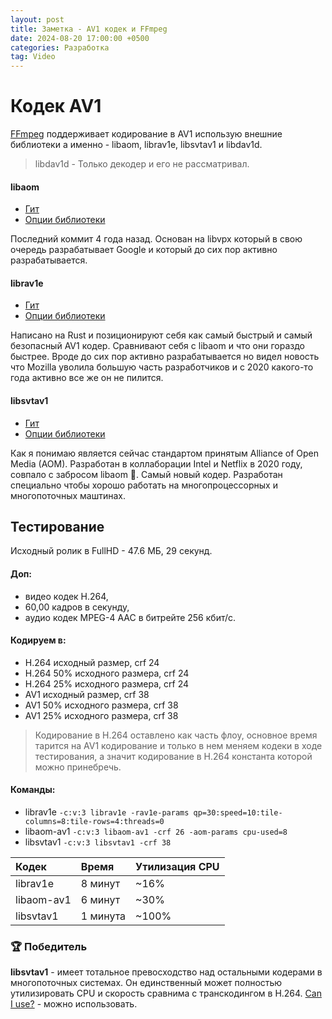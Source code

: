 ```yaml
---
layout: post
title: Заметка - AV1 кодек и FFmpeg
date: 2024-08-20 17:00:00 +0500
categories: Разработка
tag: Video
---
```


# Кодек AV1
[FFmpeg](https://ffmpeg.org/ffmpeg-codecs) поддерживает кодирование в AV1 использую внешние библиотеки а именно - libaom, librav1e, libsvtav1 и libdav1d.

> libdav1d - Только декодер и его не рассматривал.

#### libaom
- [Гит](https://github.com/ultrawide/libaom)
- [Опции библиотеки](https://trac.ffmpeg.org/wiki/Encode/AV1)

Последний коммит 4 года назад. Основан на libvpx который в свою очередь разрабатывает Google и который до сих пор активно разрабатывается. 

#### librav1e
- [Гит](https://github.com/xiph/rav1e)
- [Опции библиотеки](https://ffmpeg.org/ffmpeg-codecs.html#librav1e)

Написано на Rust и позиционируют себя как самый быстрый и самый безопасный AV1 кодер. Сравнивают себя с libaom и что они гораздо быстрее.
Вроде до сих пор активно разрабатывается но видел новость что Mozilla уволила большую часть разработчиков и с 2020 какого-то года активно все же он не пилится.

#### libsvtav1
- [Гит](https://gitlab.com/AOMediaCodec/SVT-AV1)
- [Опции библиотеки](https://ffmpeg.org/ffmpeg-codecs.html#libdav1d)

Как я понимаю является сейчас стандартом принятым Alliance of Open Media (AOM).
Разработан в коллаборации Intel и Netflix в 2020 году, совпало с забросом libaom 🤔. Самый новый кодер. Разработан специально чтобы хорошо работать на многопроцессорных и многопоточных маштинах.

## Тестирование
Исходный ролик в FullHD - 47.6 МБ, 29 секунд.

#### Доп: 
- видео кодек H.264, 
- 60,00 кадров в секунду, 
- аудио кодек MPEG-4 AAC в битрейте 256 кбит/с.

#### Кодируем в:
- H.264 исходный размер, crf 24 
- H.264 50% исходного размера, crf 24
- H.264 25% исходного размера, crf 24
- AV1 исходный размер, crf 38 
- AV1  50% исходного размера, crf 38
- AV1  25% исходного размера, crf 38

> Кодирование в H.264 оставлено как часть флоу, основное время тарится на AV1 кодирование и только в нем меняем кодеки в ходе тестирования, а значит кодирование в H.264 константа которой можно принебречь.

#### Команды:
- librav1e `-c:v:3 librav1e -rav1e-params qp=30:speed=10:tile-columns=8:tile-rows=4:threads=0`
- libaom-av1 `-c:v:3 libaom-av1 -crf 26 -aom-params cpu-used=8`
- libsvtav1 `-c:v:3 libsvtav1 -crf 38`


| Кодек         | Время    | Утилизация CPU |
|:--------------|:---------|:---------------|
| librav1e      |  8 минут | ~16%           |
| libaom-av1    |  6 минут | ~30%           |
| libsvtav1     | 1 минута | ~100%          |  

### 🏆 Победитель 

**libsvtav1** - имеет тотальное превосходство над остальными кодерами в многопоточных системах. Он единственный может полностью утилизировать CPU и скорость сравнима с транскодингом в H.264. [Can I use?](https://caniuse.com/av1) - можно использовать.